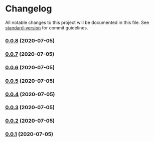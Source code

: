 # Changelog

All notable changes to this project will be documented in this file. See [standard-version](https://github.com/conventional-changelog/standard-version) for commit guidelines.

### [0.0.8](https://git.nativecode.net///compare/v0.0.7...v0.0.8) (2020-07-05)

### [0.0.7](https://git.nativecode.net///compare/v0.0.6...v0.0.7) (2020-07-05)

### [0.0.6](https://git.nativecode.net///compare/v0.0.5...v0.0.6) (2020-07-05)

### [0.0.5](https://git.nativecode.net///compare/v0.0.4...v0.0.5) (2020-07-05)

### [0.0.4](https://git.nativecode.net///compare/v0.0.3...v0.0.4) (2020-07-05)

### [0.0.3](https://git.nativecode.net///compare/v0.0.2...v0.0.3) (2020-07-05)

### [0.0.2](https://git.nativecode.net///compare/v0.0.1...v0.0.2) (2020-07-05)

### [0.0.1](https://git.nativecode.net///compare/v0.0.0...v0.0.1) (2020-07-05)
